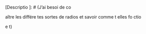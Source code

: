 [Descriptio
]: # (J’ai besoi
 de co

aître les différe
tes sortes de radios et savoir comme
t elles fo
ctio

e
t)